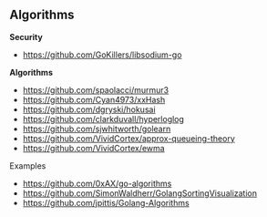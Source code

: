 ## Algorithms

**Security**

- https://github.com/GoKillers/libsodium-go

**Algorithms**

- https://github.com/spaolacci/murmur3
- https://github.com/Cyan4973/xxHash
- https://github.com/dgryski/hokusai
- https://github.com/clarkduvall/hyperloglog
- https://github.com/sjwhitworth/golearn
- https://github.com/VividCortex/approx-queueing-theory
- https://github.com/VividCortex/ewma

Examples

- https://github.com/0xAX/go-algorithms
- https://github.com/SimonWaldherr/GolangSortingVisualization
- https://github.com/jpittis/Golang-Algorithms



